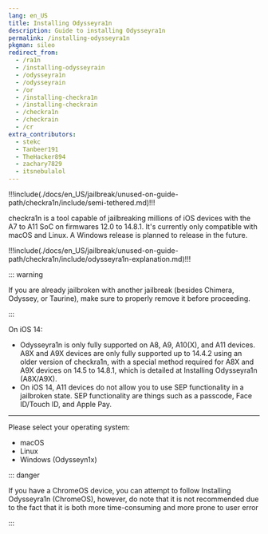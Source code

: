 ```yaml
---
lang: en_US
title: Installing Odysseyra1n
description: Guide to installing Odysseyra1n
permalink: /installing-odysseyra1n
pkgman: sileo
redirect_from:
  - /ra1n
  - /installing-odysseyrain
  - /odysseyra1n
  - /odysseyrain
  - /or
  - /installing-checkra1n
  - /installing-checkrain
  - /checkra1n
  - /checkrain
  - /cr
extra_contributors:
  - stekc
  - Tanbeer191
  - TheHacker894
  - zachary7829
  - itsnebulalol
---
```


!!!include(./docs/en_US/jailbreak/unused-on-guide-path/checkra1n/include/semi-tethered.md)!!!

checkra1n is a tool capable of jailbreaking millions of iOS devices with the A7 to A11 SoC on firmwares 12.0 to 14.8.1. It's currently only compatible with macOS and Linux. A Windows release is planned to release in the future.

!!!include(./docs/en_US/jailbreak/unused-on-guide-path/checkra1n/include/odysseyra1n-explanation.md)!!!

::: warning

If you are already jailbroken with another jailbreak (besides Chimera, Odyssey, or Taurine), make sure to properly <router-link to="/restoring-rootfs">remove it</router-link> before proceeding.

:::

On iOS 14: 
- Odysseyra1n is only fully supported on A8, A9, A10(X), and A11 devices. A8X and A9X devices are only fully supported up to 14.4.2 using an older version of checkra1n, with a special method required for A8X and A9X devices on 14.5 to 14.8.1, which is detailed at <router-link to="/installing-odysseyra1n-a8x-a9x">Installing Odysseyra1n (A8X/A9X)</router-link>.
- On iOS 14, A11 devices do not allow you to use SEP functionality in a jailbroken state. SEP functionality are things such as a passcode, Face ID/Touch ID, and Apple Pay.

---

Please select your operating system:
- <router-link to="/installing-odysseyra1n/macos/">macOS</router-link>
- <router-link to="/installing-odysseyra1n/linux/">Linux</router-link>
- <router-link to="/using-odysseyn1x/">Windows (Odysseyn1x)</router-link>

::: danger

If you have a ChromeOS device, you can attempt to follow <router-link to="/installing-odysseyra1n-chromeos">Installing Odysseyra1n (ChromeOS)</router-link>, however, do note that it is not recommended due to the fact that it is both more time-consuming and more prone to user error

:::